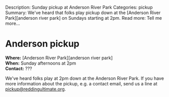 Description: Sunday pickup at Anderson River Park
Categories: pickup
Summary: We've heard that folks play pickup down at the [Anderson River Park][anderson river park] on Sundays starting at 2pm.
Read more: Tell me more...

# Anderson pickup

**Where:** [Anderson River Park][anderson river park]  
**When:** Sunday afternoons at 2pm  
**Contact:** ???

We've heard folks play at 2pm down at the Anderson River Park. If you
have more information about the pickup, e.g. a contact email, send us
a line at <pickup@reddingultimate.org>.
